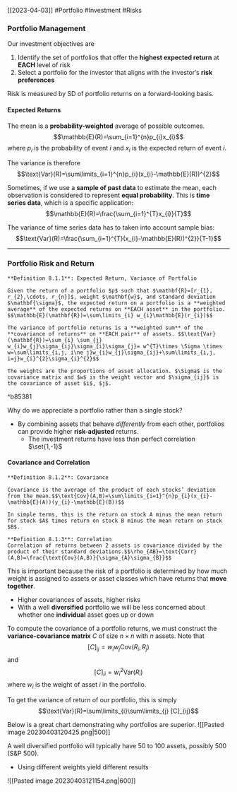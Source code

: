 [[2023-04-03]] #Portfolio #Investment #Risks 

### Portfolio Management
Our investment objectives are
1. Identify the set of portfolios that offer the **highest expected return** at **EACH** level of risk
2. Select a portfolio for the investor that aligns with the investor’s **risk preferences**

Risk is measured by SD of portfolio returns on a forward-looking basis.

#### Expected Returns
The mean is a **probability-weighted** average of possible outcomes.$$\mathbb{E}(R)=\sum_{i=1}^{n}p_{i}x_{i}$$
where $p_{i}$ is the probability of event $i$ and $x_{i}$ is the expected return of event $i$. 

The variance is therefore $$\text{Var}(R)=\sum\limits_{i=1}^{n}p_{i}(x_{i}-\mathbb{E}(R))^{2}$$

Sometimes, if we use a **sample of past data** to estimate the mean, each observation is considered to represent **equal probability**. This is **time series data**, which is a specific application: $$\mathbb{E}(R)=\frac{\sum_{i=1}^{T}x_{i}}{T}$$

The variance of time series data has to taken into account sample bias: $$\text{Var}(R)=\frac{\sum_{i=1}^{T}(x_{i}-\mathbb{E}(R))^{2}}{T-1}$$

---

### Portfolio Risk and Return

```ad-important
**Definition 8.1.1**: Expected Return, Variance of Portfolio

Given the return of a portfolio $p$ such that $\mathbf{R}=[r_{1}, r_{2},\cdots, r_{n}]$, weight $\mathbf{w}$, and standard deviation $\mathbf{\sigma}$, the expected return on a portfolio is a **weighted average** of the expected returns on **EACH asset** in the portfolio. $$\mathbb{E}(\mathbf{R})=\sum\limits_{i} w_{i}\mathbb{E}(r_{i})$$

The variance of portfolio returns is a **weighted sum** of the **covariance of returns** on **EACH pair** of assets. $$\text{Var}(\mathbf{R})=\sum_{i} \sum_{j} w_{i}w_{j}\sigma_{ij}\sigma_{i}\sigma_{j}= w^{T}\times \Sigma \times w=\sum\limits_{i,j, i\ne j}w_{i}w_{j}\sigma_{ij}+\sum\limits_{i,j, i=j}w_{i}^{2}\sigma_{i}^{2}$$

The weights are the proportions of asset allocation. $\Sigma$ is the covariance matrix and $w$ is the weight vector and $\sigma_{ij}$ is the covariance of asset $i$, $j$.
```

^b85381

Why do we appreciate a portfolio rather than a single stock?
- By combining assets that behave *differently* from each other, portfolios can provide higher **risk-adjusted** returns.
	- The investment returns have less than perfect correlation $\set{1,-1}$

#### Covariance and Correlation

```ad-important
**Definition 8.1.2**: Covariance

Covariance is the average of the product of each stocks’ deviation from the mean.$$\text{Cov}(A,B)=\sum\limits_{i=1}^{n}p_{i}(x_{i}-\mathbb{E}(A))(y_{i}-\mathbb{E}(B))$$

In simple terms, this is the return on stock A minus the mean return for stock $A$ times return on stock B minus the mean return on stock $B$.
```

```ad-important
**Definition 8.1.3**: Correlation
Correlation of returns between 2 assets is covariance divided by the product of their standard deviations.$$\rho_{AB}=\text{Corr}(A,B)=\frac{\text{Cov}(A,B)}{\sigma_{A}\sigma_{B}}$$
```

This is important because the risk of a portfolio is determined by how much weight is assigned to assets or asset classes which have returns that **move together**.
- Higher covariances of assets, higher risks
- With a well **diversified** portfolio we will be less concerned about whether one **individual** asset goes up or down

To compute the covariance of a portfolio returns, we must construct the **variance-covariance matrix** $C$ of size $n \times n$ with $n$ assets.  Note that $$[C]_{ij}=w_{i}w_{j}\text{Cov}(R_{i},R_{j})$$ and $$[C]_{ii}=w_{i}^{2}\text{Var}(R_{i})$$
where $w_{i}$ is the weight of asset $i$ in the portfolio.

To get the variance of return of our portfolio, this is simply $$\text{Var}(R)=\sum\limits_{i}\sum\limits_{j} [C]_{ij}$$

Below is a great chart demonstrating why portfolios are superior.
![[Pasted image 20230403120425.png|500]]

A well diversified portfolio will typically have 50 to 100 assets, possibly 500 (S&P 500).
- Using different weights yield different results

![[Pasted image 20230403121154.png|600]]